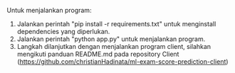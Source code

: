 Untuk menjalankan program:

1. Jalankan perintah "pip install -r requirements.txt" untuk menginstall dependencies yang diperlukan.
2. Jalankan perintah "python app.py" untuk menjalankan program.
3. Langkah dilanjutkan dengan menjalankan program client, silahkan mengikuti panduan README.md pada repository Client (https://github.com/christianHadinata/ml-exam-score-prediction-client)
